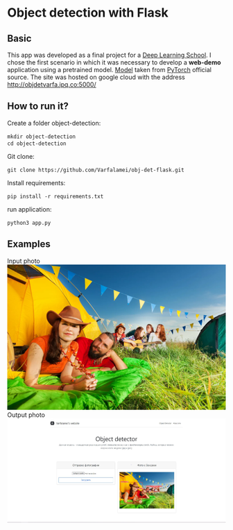 # Object detection with Flask

## Basic 
This app was developed as a final project 
for a [Deep Learning School](https://www.dlschool.org/).
I chose the first scenario in which it was necessary 
to develop a **web-demo** application using a 
pretrained model. [Model](https://pytorch.org/hub/ultralytics_yolov5/) taken from 
[PyTorch](https://pytorch.org/) official source. The site was 
hosted on google cloud with the address http://objdetvarfa.ipq.co:5000/

## How to run it?

Create a folder object-detection:
```
mkdir object-detection
cd object-detection
```

Git clone:
```
git clone https://github.com/Varfalamei/obj-det-flask.git
```

Install requirements:
```
pip install -r requirements.txt
```
run application:
```
python3 app.py
```

## Examples
Input photo
![alt text](screenshots/people_rest.jpg "Описание будет тут")
Output photo
![alt text](screenshots/people_rest_det.JPG "Описание будет тут")